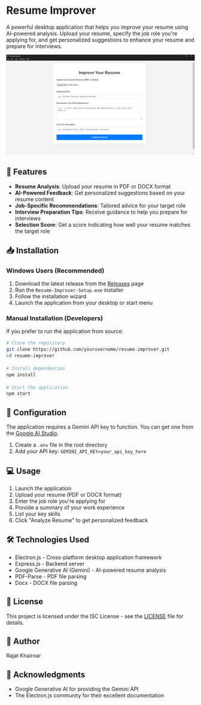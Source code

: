 # Resume Improver

A powerful desktop application that helps you improve your resume using AI-powered analysis. Upload your resume, specify the job role you're applying for, and get personalized suggestions to enhance your resume and prepare for interviews.

![Resume Improver Screenshot](public/APP_INTERFACE_SS.png)

## 🚀 Features

- **Resume Analysis**: Upload your resume in PDF or DOCX format
- **AI-Powered Feedback**: Get personalized suggestions based on your resume content
- **Job-Specific Recommendations**: Tailored advice for your target role
- **Interview Preparation Tips**: Receive guidance to help you prepare for interviews
- **Selection Score**: Get a score indicating how well your resume matches the target role

## 📥 Installation

### Windows Users (Recommended)

1. Download the latest release from the [Releases](https://github.com/yourusername/resume-improver/releases) page
2. Run the `Resume-Improver-Setup.exe` installer
3. Follow the installation wizard
4. Launch the application from your desktop or start menu

### Manual Installation (Developers)

If you prefer to run the application from source:

```bash
# Clone the repository
git clone https://github.com/yourusername/resume-improver.git
cd resume-improver

# Install dependencies
npm install

# Start the application
npm start
```

## 🔧 Configuration

The application requires a Gemini API key to function. You can get one from the [Google AI Studio](https://makersuite.google.com/app/apikey).

1. Create a `.env` file in the root directory
2. Add your API key: `GEMINI_API_KEY=your_api_key_here`

## 💻 Usage

1. Launch the application
2. Upload your resume (PDF or DOCX format)
3. Enter the job role you're applying for
4. Provide a summary of your work experience
5. List your key skills
6. Click "Analyze Resume" to get personalized feedback

## 🛠️ Technologies Used

- Electron.js - Cross-platform desktop application framework
- Express.js - Backend server
- Google Generative AI (Gemini) - AI-powered resume analysis
- PDF-Parse - PDF file parsing
- Docx - DOCX file parsing

## 📝 License

This project is licensed under the ISC License - see the [LICENSE](LICENSE) file for details.

## 👤 Author

Rajat Khairnar

## 🙏 Acknowledgments

- Google Generative AI for providing the Gemini API
- The Electron.js community for their excellent documentation 
